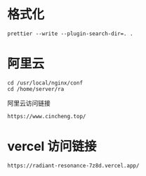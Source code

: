 # 格式化
```
prettier --write --plugin-search-dir=. .
```

# 阿里云
```
cd /usr/local/nginx/conf
cd /home/server/ra
```
阿里云访问链接
```
https://www.cincheng.top/
```

# vercel 访问链接
```
https://radiant-resonance-7z8d.vercel.app/
```

